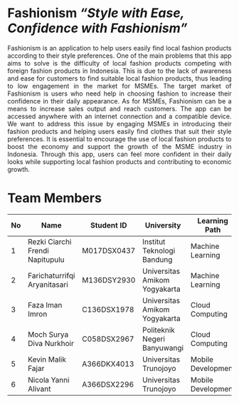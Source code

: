 # Fashionism _“Style with Ease, Confidence with Fashionism”_

<div align="justify">
Fashionism is an application to help users easily find local fashion products according to their style preferences. One of the main problems that this app aims to solve is the difficulty of local fashion products competing with foreign fashion products in Indonesia. This is due to the lack of awareness and ease for customers to find suitable local fashion products, thus leading to low engagement in the market for MSMEs. The target market of Fashionism is users who need help in choosing fashion to increase their confidence in their daily appearance. As for MSMEs, Fashionism can be a means to increase sales output and reach customers. The app can be accessed anywhere with an internet connection and a compatible device. We want to address this issue by engaging MSMEs in introducing their fashion products and helping users easily find clothes that suit their style preferences. It is essential to encourage the use of local fashion products to boost the economy and support the growth of the MSME industry in Indonesia. Through this app, users can feel more confident in their daily looks while supporting local fashion products and contributing to economic growth.
  </div>

# Team Members

| No  | Name                            | Student ID  | University                    | Learning Path      |
| --- | ------------------------------- | ----------- | ----------------------------- | ------------------ |
| 1   | Rezki Ciarchi Frendi Napitupulu | M017DSX0437 | Institut Teknologi Bandung    | Machine Learning   |
| 2   | Farichaturrifqi Aryanitasari    | M136DSY2930 | Universitas Amikom Yogyakarta | Machine Learning   |
| 3   | Faza Iman Imron                 | C136DSX1978 | Universitas Amikom Yogyakarta | Cloud Computing    |
| 4   | Moch Surya Diva Nurkhoir        | C058DSX2967 | Politeknik Negeri Banyuwangi  | Cloud Computing    |
| 5   | Kevin Malik Fajar               | A366DKX4013 | Universitas Trunojoyo         | Mobile Development |
| 6   | Nicola Yanni Alivant            | A366DSX2296 | Universitas Trunojoyo         | Mobile Development |
